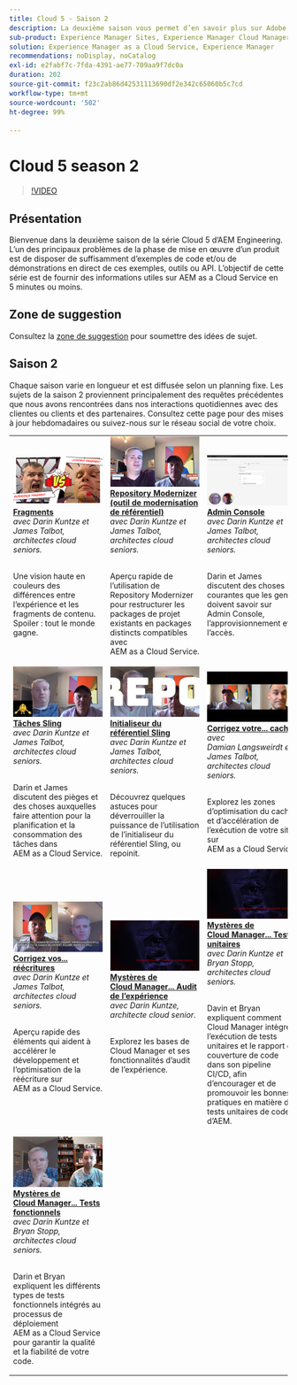```yaml
---
title: Cloud 5 - Saison 2
description: La deuxième saison vous permet d’en savoir plus sur Adobe Experience Manager (AEM) as a Cloud Service grâce aux ingénieures et ingénieurs experts qui se chargent de sa conception et aux services d’expertes et d’experts qui l’implémentent.
sub-product: Experience Manager Sites, Experience Manager Cloud Manager, Experience Manager Assets
solution: Experience Manager as a Cloud Service, Experience Manager
recommendations: noDisplay, noCatalog
exl-id: e2fabf7c-7fda-4391-ae77-709aa9f7dc0a
duration: 202
source-git-commit: f23c2ab86d42531113690df2e342c65060b5c7cd
workflow-type: tm+mt
source-wordcount: '502'
ht-degree: 99%

---
```


# Cloud 5 season 2

>[!VIDEO](https://video.tv.adobe.com/v/346567?quality=12&learn=on)

## Présentation

Bienvenue dans la deuxième saison de la série Cloud 5 d’AEM Engineering. L’un des principaux problèmes de la phase de mise en œuvre d’un produit est de disposer de suffisamment d’exemples de code et/ou de démonstrations en direct de ces exemples, outils ou API. L’objectif de cette série est de fournir des informations utiles sur AEM as a Cloud Service en 5 minutes ou moins.

## Zone de suggestion

Consultez la [zone de suggestion](https://forms.office.com/r/74P5Xz4UH0) pour soumettre des idées de sujet.

## Saison 2

Chaque saison varie en longueur et est diffusée selon un planning fixe. Les sujets de la saison 2 proviennent principalement des requêtes précédentes que nous avons rencontrées dans nos interactions quotidiennes avec des clientes ou clients et des partenaires. Consultez cette page pour des mises à jour hebdomadaires ou suivez-nous sur le réseau social de votre choix.

<table>
    <tr>
        <td>
            <a href="season-2/cloud5-experience-v-content-fragments.md">
                <img alt="Fragments" src="./imgs/s2/000-thumb.png"/>
            </a>
            <div>
                <a href="season-2/cloud5-experience-v-content-fragments.md"><strong>Fragments</strong></a>
<br/><em>avec Darin Kuntze et James Talbot, architectes cloud seniors.</em>
            </div>
            <p>
                <br/>
Une vision haute en couleurs des différences entre l’expérience et les fragments de contenu. Spoiler : tout le monde gagne.
            </p>
        </td>   
         <td>
            <a href="season-2/cloud5-repo-modernizer.md">
                 <img alt="Repository Modernizer" src="./imgs/s2/001-thumb.png"/>
            </a>
            <div>
                <a href="season-2/cloud5-repo-modernizer.md"><strong>Repository Modernizer (outil de modernisation de référentiel)</strong></a>
<br/><em>avec Darin Kuntze et James Talbot, architectes cloud seniors.</em>
            </div>
            <p>
                <br/>
Aperçu rapide de l’utilisation de Repository Modernizer pour restructurer les packages de projet existants en packages distincts compatibles avec AEM as a Cloud Service.
            </p>
         </td>
         <td>
            <a href="season-2/cloud5-admin-console.md">
                 <img alt="Admin Console" src="./imgs/s2/002-thumb.png"/>
            </a>
            <div>
                  <a href="season-2/cloud5-admin-console.md"><strong>Admin Console</strong></a>
<br/><em>avec Darin Kuntze et James Talbot, architectes cloud seniors.</em>
            </div>
            <p>
            <br/>
Darin et James discutent des choses courantes que les gens doivent savoir sur Admin Console, l’approvisionnement et l’accès.
            </p>
         </td> 
  </tr>
  <tr>
         <td>
            <a href="season-2/cloud5-sling-job-scheduler.md">
                 <img alt="Tâches Sling" src="./imgs/s2/003-thumb.png"/>
            </a>
            <div>
                  <a href="season-2/cloud5-sling-job-scheduler.md"><strong>Tâches Sling</strong></a>
<br/><em>avec Darin Kuntze et James Talbot, architectes cloud seniors.</em>
            </div>
            <p>
            <br/>
Darin et James discutent des pièges et des choses auxquelles faire attention pour la planification et la consommation des tâches dans AEM as a Cloud Service.
            </p>
         </td> 
         <td>
            <a href="season-2/cloud5-repoinit.md">
                 <img alt="Initialiseur du référentiel (repoinit)" src="./imgs/s2/004-thumb.png"/>
            </a>
            <div>
                  <a href="season-2/cloud5-repoinit.md"><strong>Initialiseur du référentiel Sling</strong></a>
<br/><em>avec Darin Kuntze et James Talbot, architectes cloud seniors.</em>
            </div>
            <p>
            <br/>
Découvrez quelques astuces pour déverrouiller la puissance de l’utilisation de l’initialiseur du référentiel Sling, ou repoinit.
            </p>
         </td>   
     <td>
            <a href="season-2/cloud5-fix-your-cache.md">
               <img alt="Corriger votre cache" src="./imgs/s2/005-thumb.png"/>
            </a>
      <div>
         <a href="season-2/cloud5-fix-your-cache.md"><strong>Corrigez votre... cache</strong></a>
<br/><em>avec Damian Langsweirdt et James Talbot, architectes cloud seniors.</em>
      </div>
      <p>
         <br/>
Explorez les zones d’optimisation du cache et d’accélération de l’exécution de votre site sur AEM as a Cloud Service.
      </p>
   </td> 
  </tr>
<tr>
   <td>
           <a href="season-2/cloud5-fix-your-rewrites.md">
               <img alt="Corrigez vos...réécritures" src="./imgs/s2/006-thumb.png"/>
            </a>
      <div>
            <a href="season-2/cloud5-fix-your-rewrites.md"><strong>Corrigez vos... réécritures</strong></a>
<br/><em>avec Darin Kuntze et James Talbot, architectes cloud seniors.</em>
      </div>
      <p>
        <br/>
Aperçu rapide des éléments qui aident à accélérer le développement et l’optimisation de la réécriture sur AEM as a Cloud Service.
      </p>
     </td>   
     <td>
            <a href="season-2/cloud5-mocm-experience-audit.md">
               <img alt="Mystères de Cloud Manager... Audit de l’expérience" src="./imgs/s2/007-thumb.png"/>
               </a>
      <div>
            <a href="season-2/cloud5-mocm-experience-audit.md"><strong>Mystères de Cloud Manager... Audit de l’expérience</strong></a>
<br/><em>avec Darin Kuntze, architecte cloud senior.</em>
      </div>
      <p>
        <br/>
Explorez les bases de Cloud Manager et ses fonctionnalités d’audit de l’expérience.
      </p>
   </td>
     <td>
            <a href="season-2/cloud5-mocm-unit-tests.md">
               <img alt="Mystères de Cloud Manager... Tests unitaires" src="./imgs/s2/008-thumb.png"/>
            </a>
      <div>
            <a href="season-2/cloud5-mocm-unit-tests.md"><strong>Mystères de Cloud Manager... Tests unitaires</strong></a>
<br/><em>avec Darin Kuntze et Bryan Stopp, architectes cloud seniors.</em>
      </div>
      <p>
        <br/>
Davin et Bryan expliquent comment Cloud Manager intègre l’exécution de tests unitaires et le rapport de couverture de code dans son pipeline CI/CD, afin d’encourager et de promouvoir les bonnes pratiques en matière de tests unitaires de code d’AEM.
      </p>
   </td> 
  </tr>
    <tr>
        <td>
               <a href="season-2/cloud5-mocm-functional-tests.md">
                   <img alt="Mystères de Cloud Manager... Tests fonctionnels" src="./imgs/s2/009-thumb.png"/>
               </a>
            <div>
                <a href="season-2/cloud5-mocm-functional-tests.md"><strong>Mystères de Cloud Manager... Tests fonctionnels</strong><br/></a>
<em>avec Darin Kuntze et Bryan Stopp, architectes cloud seniors.</em>
            </div>
            <p><br/>
                Darin et Bryan expliquent les différents types de tests fonctionnels intégrés au processus de déploiement AEM as a Cloud Service pour garantir la qualité et la fiabilité de votre code.
            </p>
        </td>
        <td></td>
        <td></td>
    </tr>
</table>
